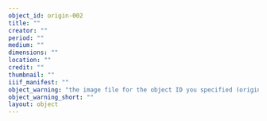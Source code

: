```yaml
---
object_id: origin-002
title: ""
creator: ""
period: ""
medium: ""
dimensions: ""
location: ""
credit: ""
thumbnail: ""
iiif_manifest: ""
object_warning: "the image file for the object ID you specified (origin-002) in your configuration CSV or Google Sheet was not found in components/images/objects/"
object_warning_short: ""
layout: object
---
```



